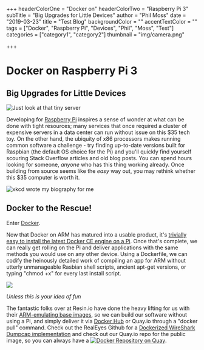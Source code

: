 +++
headerColorOne = "Docker on"
headerColorTwo = "Raspberry Pi 3"
subTitle = "Big Upgrades for Little Devices"
author = "Phil Moss"
date = "2019-03-23"
title = "Test Blog"
backgroundColor = ""
accentTextColor = ""
tags = ["Docker", "Raspberry Pi", "Devices", "Phil", "Moss", "Test"]
categories = ["category1", "category2"]
thumbnail = "img/camera.png"

+++
# Docker on Raspberry Pi 3
## Big Upgrades for Little Devices

![Just look at that tiny server](https://www.raspberrypi.org/app/uploads/2017/05/Raspberry-Pi-3-462x322.jpg)

Developing for [Raspberry Pi](https://www.raspberrypi.org/) inspires a sense of wonder at what can be done with tight resources; many services that once required a cluster of expensive servers in a data center can run without issue on this $35 tech toy. On the other hand, the ubiquity of x86 processors makes running common software a challenge - try finding up-to-date versions built for Raspbian (the default OS choice for the Pi) and you'll quickly find yourself scouring Stack Overflow articles and old blog posts. You can spend hours looking for someone, _anyone_ who has this thing working already. Once building from source seems like the *easy* way out, you may rethink whether this $35 computer is worth it.

![xkcd wrote my biography for me](https://imgs.xkcd.com/comics/cautionary.png)

## Docker to the Rescue!
Enter [Docker](https://www.docker.com/).

Now that Docker on ARM has matured into a usable product, it's [trivially easy to install the latest Docker CE engine on a Pi](https://withblue.ink/2017/12/31/yes-you-can-run-docker-on-raspbian.html). Once that's complete, we can really get rolling on the Pi and deliver applications with the same methods you would use on any other device. Using a Dockerfile, we can codify the heinously detailed work of compiling an app for ARM without utterly unmanageable Rasbian shell scripts, ancient apt-get versions, or typing "chmod +x" for every last install script.

![](https://imgs.xkcd.com/comics/universal_install_script_2x.png)

*Unless this is your idea of fun*


The fantastic folks over at Resin.io have done the heavy lifting for us with their [ARM-emulating base images](https://docs.resin.io/reference/base-images/resin-base-images/), so we can build our software without using a Pi, and simply deliver it via [Docker Hub](https://hub.docker.com/) or Quay.io through a "docker pull" command. Check out the RealEyes Github for a [Dockerized WireShark Dumpcap implementation](https://github.com/realeyes-media/rpi3-dumpcap) and check out our Quay.io repo for the public image, so you can always have a [![Docker Repository on Quay](https://quay.io/repository/realeyes/rpi3-dumpcap/status "Docker Repository on Quay")](https://quay.io/repository/realeyes/rpi3-dumpcap).